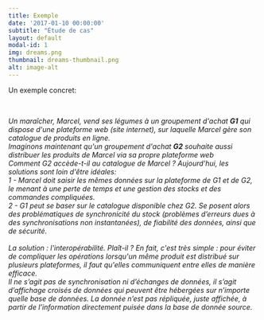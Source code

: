 ```yaml
---
title: Exemple
date: '2017-01-10 00:00:00'
subtitle: "Étude de cas"
layout: default
modal-id: 1
img: dreams.png
thumbnail: dreams-thumbnail.png
alt: image-alt
---
```


<p>Un exemple concret: </p>
<br>
<p style="font-style: italic"> Un maraîcher, Marcel, vend ses légumes à un groupement d'achat <b>G1</b> qui dispose d'une plateforme web (site internet), sur laquelle Marcel gère son catalogue de produits en ligne.
<br>
Imaginons maintenant qu'un groupement d'achat <b>G2</b> souhaite aussi distribuer les produits de Marcel via sa propre plateforme web 
<br>
Comment G2 accède-t-il au catalogue de Marcel ? Aujourd'hui, les solutions sont loin d'être idéales: 
<br>
1 - Marcel doit saisir les mêmes données sur la plateforme de G1 et de G2, le menant à une perte de temps et une gestion des stocks et des commandes compliquées. 
<br> 
2 - G1 peut se baser sur le catalogue disponible chez G2. Se posent alors des problématiques de synchronicité du stock (problèmes d’erreurs dues à des synchronisations non instantanées), de fiabilité des données, ainsi que de sécurité.
<br>
<br>
La solution : l'interopérabilité. Plaît-il ? En fait, c'est très simple : pour éviter de compliquer les opérations lorsqu'un même produit est distribué sur plusieurs plateformes, il faut qu'elles communiquent entre elles de manière efficace. <br> Il ne s’agit pas de synchronisation ni d’échanges de données, il s’agit d’affichage croisés de données qui peuvent être hébergées sur n’importe quelle base de données. La donnée n’est pas répliquée, juste affichée, à partir de l’information directement puisée dans la base de donnée source.
</p>
